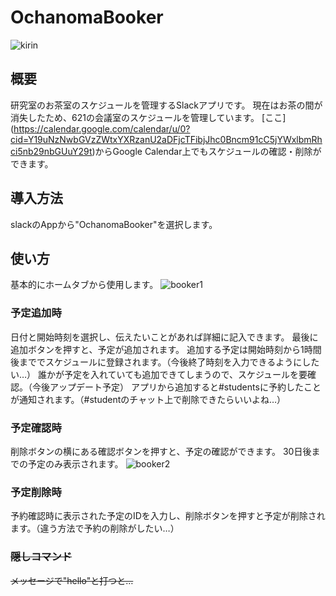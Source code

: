 # OchanomaBooker
![kirin](https://user-images.githubusercontent.com/98066319/197503841-260f7b0f-f6e1-45f8-9e44-e05778bf8ac3.gif)

## 概要
研究室のお茶室のスケジュールを管理するSlackアプリです。
現在はお茶の間が消失したため、621の会議室のスケジュールを管理しています。
[ここ] (https://calendar.google.com/calendar/u/0?cid=Y19uNzNwbGVzZWtxYXRzanU2aDFjcTFibjJhc0Bncm91cC5jYWxlbmRhci5nb29nbGUuY29t)からGoogle Calendar上でもスケジュールの確認・削除ができます。

## 導入方法
slackのAppから"OchanomaBooker"を選択します。

## 使い方
基本的にホームタブから使用します。 
![booker1](https://user-images.githubusercontent.com/98066319/197503705-d5dc446c-1fe0-4357-a195-b285b5c033c2.png)

### 予定追加時
日付と開始時刻を選択し、伝えたいことがあれば詳細に記入できます。
最後に追加ボタンを押すと、予定が追加されます。
追加する予定は開始時刻から1時間後まででスケジュールに登録されます。（今後終了時刻を入力できるようにしたい…）
誰かが予定を入れていても追加できてしまうので、スケジュールを要確認。（今後アップデート予定）
アプリから追加すると#studentsに予約したことが通知されます。（#studentのチャット上で削除できたらいいよね…）

### 予定確認時
削除ボタンの横にある確認ボタンを押すと、予定の確認ができます。
30日後までの予定のみ表示されます。
![booker2](https://user-images.githubusercontent.com/98066319/197503728-9e6855a1-c849-4a52-bb9c-f97003e49c3d.png)

### 予定削除時
予約確認時に表示された予定のIDを入力し、削除ボタンを押すと予定が削除されます。（違う方法で予約の削除がしたい…）

### ~~隠しコマンド~~
~~メッセージで"hello"と打つと…~~
